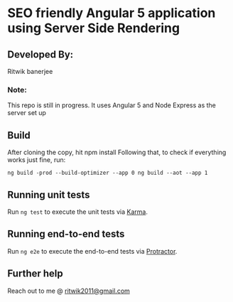 # SEO friendly Angular 5 application using Server Side Rendering

## Developed By:
Ritwik banerjee

### Note:

This repo is still in progress. It uses Angular 5 and Node Express as the server set up

## Build
 After cloning the copy, hit npm install
 Following that, to check if everything works just fine, 
 run:

 `ng build -prod --build-optimizer --app 0 ng build --aot --app 1`

## Running unit tests

Run `ng test` to execute the unit tests via [Karma](https://karma-runner.github.io).

## Running end-to-end tests

Run `ng e2e` to execute the end-to-end tests via [Protractor](http://www.protractortest.org/).

## Further help

Reach out to me @ ritwik2011@gmail.com
